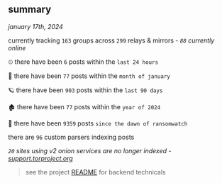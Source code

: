 
## summary
_january 17th, 2024_

currently tracking `163` groups across `299` relays & mirrors - _`88` currently online_

⏲ there have been `6` posts within the `last 24 hours`

🦈 there have been `77` posts within the `month of january`

🪐 there have been `903` posts within the `last 90 days`

🏚 there have been `77` posts within the `year of 2024`

🦕 there have been `9359` posts `since the dawn of ransomwatch`

there are `96` custom parsers indexing posts

_`20` sites using v2 onion services are no longer indexed - [support.torproject.org](https://support.torproject.org/onionservices/v2-deprecation/)_

> see the project [README](https://github.com/joshhighet/ransomwatch#ransomwatch--) for backend technicals
